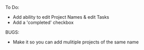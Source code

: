 To Do:

- Add ability to edit Project Names & edit Tasks
- Add a 'completed' checkbox

BUGS:
- Make it so you can add mulitiple projects of the same name